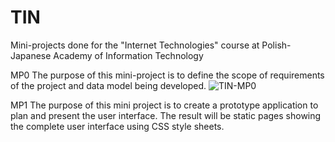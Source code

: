 # TIN
Mini-projects done for the "Internet Technologies" course at Polish-Japanese Academy of Information Technology

MP0
The purpose of this mini-project is to define the scope of requirements of the project and data model being developed.
![TIN-MP0](https://user-images.githubusercontent.com/60002742/220655929-31563798-b7e6-4549-9afc-fb55a03b46a4.png)

MP1
The purpose of this mini project is to create a prototype application to plan and present the user interface. The result will be static pages showing the complete user interface using CSS style sheets.

